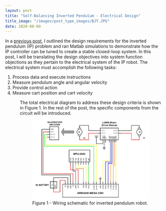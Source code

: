 ```yaml
---
layout: post
title: "Self-Balancing Inverted Pendulum - Electrical Design"
title_image: "/images/post_type_images/BJT.JPG"
date: 2020-08-09
---
```

<p>
In a <a href="https://malcolmhodgins.github.io/projects/2020/08/04/SBIP-Modelling">previous post</a>, I outlined the design requirements for the inverted pendulum (IP) problem and ran Matlab simulations to demonstrate how the IP controller can be tuned to create a stable closed-loop system. In this post, I will be translating the design objectives into system function objections as they pertain to the electrical system of the IP robot. The electrical system must accomplish the following tasks:
</p>

<ol>
  <li>Process data and execute instructions</li>
  <li>Measure pendulum angle and angular velocity</li>
  <li>Provide control action</li>
  <li>Measure cart position and cart velocity</li>
<ol>

<p>
The total electrical diagram to address these design criteria is shown in Figure 1. In the rest of the post, the specific components from the circuit will be introduced.
</p>

<figure>
  <img src="/images/sbip_electrical/wiring_schematic.JPG" class="centered">
  <figcaption> Figure 1 - Wiring schematic for inverted pendulum robot.</figcaption>
</figure>
